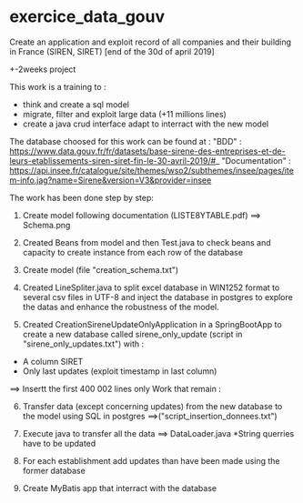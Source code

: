 # exercice_data_gouv

Create an application and exploit record of all companies and their building in France (SIREN, SIRET)
[end of the 30d of april 2019] 

+-2weeks project

This work is a training to :
- think and create a sql model
- migrate, filter and exploit large data (+11 millions lines)
- create a java crud interface adapt to interract with the new model

The database choosed for this work can be found at : 
 "BDD" : https://www.data.gouv.fr/fr/datasets/base-sirene-des-entreprises-et-de-leurs-etablissements-siren-siret-fin-le-30-avril-2019/#_
 "Documentation" : https://api.insee.fr/catalogue/site/themes/wso2/subthemes/insee/pages/item-info.jag?name=Sirene&version=V3&provider=insee

The work has been done step by step:

1) Create model following documentation (LISTE8YTABLE.pdf) ==> Schema.png 

2) Created Beans from model and then Test.java to check beans and capacity to create instance from each row of the database

3) Create model (file "creation_schema.txt")

4) Created LineSpliter.java to split excel database in WIN1252 format to several csv files in UTF-8 and inject the database in postgres to explore the datas and enhance the robustness
of the model.

5) Created CreationSireneUpdateOnlyApplication in a SpringBootApp to create a new database called sirene_only_update (script in "sirene_only_updates.txt") with : 
- A column SIRET
- Only last updates (exploit timestamp in last column)

==> Insertt the first 400 002 lines only
Work that remain :

6) Transfer data (except concerning updates) from the new database to the model using SQL in postgres 
==>("script_insertion_donnees.txt")

7) Execute java to transfer all the data
==> DataLoader.java
*String querries have to be updated 
8) For each establishment add updates than have been made using the former database
9) Create MyBatis app that interract with the database
